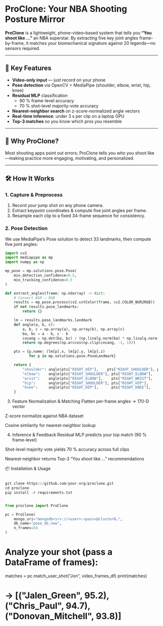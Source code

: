 # ProClone: Your NBA Shooting Posture Mirror

**ProClone** is a lightweight, phone-video–based system that tells you **“You shoot like …”** an NBA superstar. By extracting five key joint angles frame-by-frame, it matches your biomechanical signature against 20 legends—no sensors required.

---

## 🚀 Key Features

- **Video-only input** — just record on your phone  
- **Pose detection** via OpenCV + MediaPipe (shoulder, elbow, wrist, hip, knee)  
- **Residual MLP** classification  
  - 90 % frame-level accuracy  
  - 70 % shot-level majority-vote accuracy  
- **Nearest-neighbor search** on z-score-normalized angle vectors  
- **Real-time inference**: under 3 s per clip on a laptop GPU  
- **Top-3 matches** so you know which pros you resemble  

---

## 🎯 Why ProClone?

Most shooting apps point out errors; ProClone tells you _who_ you shoot like—making practice more engaging, motivating, and personalized.

---

## 🛠️ How It Works

### 1. Capture & Preprocess

1. Record your jump shot on any phone camera.  
2. Extract keypoint coordinates & compute five joint angles per frame.  
3. Resample each clip to a fixed 34-frame sequence for consistency.

### 2. Pose Detection

We use MediaPipe’s Pose solution to detect 33 landmarks, then compute five joint angles:

```python
import cv2
import mediapipe as mp
import numpy as np

mp_pose = mp.solutions.pose.Pose(
    min_detection_confidence=0.5,
    min_tracking_confidence=0.5
)

def extract_angles(frame: np.ndarray) -> dict:
    # Convert BGR → RGB
    results = mp_pose.process(cv2.cvtColor(frame, cv2.COLOR_BGR2RGB))
    if not results.pose_landmarks:
        return {}

    lm = results.pose_landmarks.landmark
    def angle(a, b, c):
        a, b, c = np.array(a), np.array(b), np.array(c)
        ba, bc = a - b, c - b
        cosang = np.dot(ba, bc) / (np.linalg.norm(ba) * np.linalg.norm(bc))
        return np.degrees(np.arccos(np.clip(cosang, -1, 1)))

    pts = {p.name: (lm[p].x, lm[p].y, lm[p].z)
           for p in mp.solutions.pose.PoseLandmark}

    return {
        "shoulder": angle(pts["RIGHT_HIP"],    pts["RIGHT_SHOULDER"], pts["RIGHT_ELBOW"]),
        "elbow":    angle(pts["RIGHT_SHOULDER"], pts["RIGHT_ELBOW"],    pts["RIGHT_WRIST"]),
        "wrist":    angle(pts["RIGHT_ELBOW"],    pts["RIGHT_WRIST"],    pts["RIGHT_INDEX"]),
        "hip":      angle(pts["RIGHT_SHOULDER"], pts["RIGHT_HIP"],      pts["RIGHT_KNEE"]),
        "knee":     angle(pts["RIGHT_HIP"],      pts["RIGHT_KNEE"],     pts["RIGHT_ANKLE"]),
    }
`````
3. Feature Normalization & Matching
Flatten per-frame angles → 170-D vector

Z-score normalize against NBA dataset

Cosine similarity for nearest-neighbor lookup

4. Inference & Feedback
Residual MLP predicts your top match (90 % frame-level)

Shot-level majority vote yields 70 % accuracy across full clips

Nearest-neighbor returns Top-3 “You shoot like …” recommendations

📦 Installation & Usage
```python

git clone https://github.com/your-org/proclone.git
cd proclone
pip install -r requirements.txt
`````
```python

from proclone import ProClone

pc = ProClone(
    mongo_uri="mongodb+srv://<user>:<pass>@cluster0…",
    db_name="pose_db_new",
    n_frames=34
)
`````
# Analyze your shot (pass a DataFrame of frames):
matches = pc.match_user_shot("Jon", video_frames_df)
print(matches)
# → [("Jalen_Green", 95.2), ("Chris_Paul", 94.7), ("Donovan_Mitchell", 93.8)]
